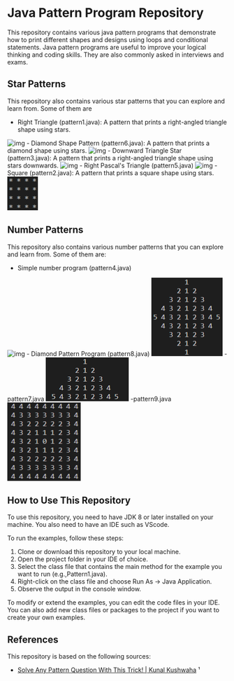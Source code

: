 # Java Pattern Program Repository

This repository contains various java pattern programs that demonstrate how to print different shapes and designs using loops and conditional statements. Java pattern programs are useful to improve your logical thinking and coding skills. They are also commonly asked in interviews and exams.

## Star Patterns

This repository also contains various star patterns that you can explore and learn from. Some of them are

- Right Triangle (pattern1.java): A pattern that prints a right-angled triangle shape using stars.
<img src="https://static.javatpoint.com/core/images/how-to-print-pattern-in-java-output1.png" alt="img"/>
- Diamond Shape Pattern (pattern6.java): A pattern that prints a diamond shape using stars.
<img src="https://static.javatpoint.com/core/images/how-to-print-pattern-in-java-output4.png" alt="img"/>
- Downward Triangle Star (pattern3.java): A pattern that prints a right-angled triangle shape using stars downwards.
<img src="https://static.javatpoint.com/core/images/how-to-print-pattern-in-java-output5.png" alt="img"/>
- Right Pascal's Triangle (pattern5.java)
<img src="https://static.javatpoint.com/core/images/how-to-print-pattern-in-java-output9.png" alt="img"/>
-Square (pattern2.java): A pattern that prints a square shape using stars.
<img src="patternsimages/pattern1.java - patterns - Visual Studio Code 30-04-2023 11_02_04.png" alt="img"/>

## Number Patterns

This repository also contains various number patterns that you can explore and learn from. Some of them are:

- Simple number program (pattern4.java)
<img src="https://static.javatpoint.com/core/images/how-to-print-pattern-in-java-output16.png" alt="img"/>
- Diamond Pattern Program (pattern8.java)
<img src="patternsimages/pattern1.java - patterns - Visual Studio Code 30-04-2023 11_02_26.png" alt="img"/>
-pattern7.java
<img src="patternsimages/pattern1.java - patterns - Visual Studio Code 30-04-2023 11_02_17.png" alt="img"/>
-pattern9.java
<img src="patternsimages/54.png" alt="img"/>

## How to Use This Repository

To use this repository, you need to have JDK 8 or later installed on your machine. You also need to have an IDE such as VScode.

To run the examples, follow these steps:

1. Clone or download this repository to your local machine.
2. Open the project folder in your IDE of choice.
3. Select the class file that contains the main method for the example you want to run (e.g.,Pattern1.java).
4. Right-click on the class file and choose Run As -> Java Application.
5. Observe the output in the console window.

To modify or extend the examples, you can edit the code files in your IDE. You can also add new class files or packages to the project if you want to create your own examples.

## References

This repository is based on the following sources:

- [Solve Any Pattern Question With This Trick! | Kunal Kushwaha](https://youtu.be/lsOOs5J8ycw) ¹

